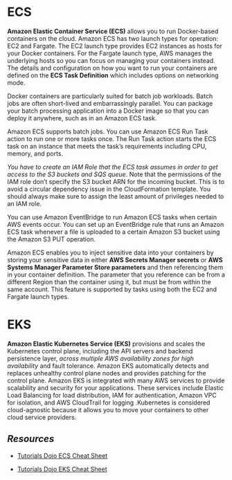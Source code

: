 # ECS
 
**Amazon Elastic Container Service (ECS)** allows you to run Docker-based containers on the cloud. Amazon ECS has two launch types for operation: EC2 and Fargate. The EC2 launch type provides EC2 instances as hosts for your Docker containers. For the Fargate launch type, AWS manages the underlying hosts so you can focus on managing your containers instead. The details and configuration on how you want to run your containers are defined on the **ECS Task Definition** which includes options on networking mode. 

Docker containers are particularly suited for batch job workloads. Batch jobs are often short-lived and embarrassingly parallel. You can package your batch processing application into a Docker image so that you can deploy it anywhere, such as in an Amazon ECS task.

Amazon ECS supports batch jobs. You can use Amazon ECS Run Task action to run one or more tasks once. The Run Task action starts the ECS task on an instance that meets the task’s requirements including CPU, memory, and ports.

*You have to create an IAM Role that the ECS task assumes in order to get access to the S3 buckets and SQS queue*. Note that the permissions of the IAM role don’t specify the S3 bucket ARN for the incoming bucket. This is to avoid a circular dependency issue in the CloudFormation template. You should always make sure to assign the least amount of privileges needed to an IAM role.

You can use Amazon EventBridge to run Amazon ECS tasks when certain AWS events occur. You can set up an EventBridge rule that runs an Amazon ECS task whenever a file is uploaded to a certain Amazon S3 bucket using the Amazon S3 PUT operation.

Amazon ECS enables you to inject sensitive data into your containers by storing your sensitive data in either **AWS Secrets Manager secrets** or **AWS Systems Manager Parameter Store parameters** and then referencing them in your container definition. The parameter that you reference can be from a different Region than the container using it, but must be from within the same account. This feature is supported by tasks using both the EC2 and Fargate launch types.

# EKS

**Amazon Elastic Kubernetes Service (EKS)** provisions and scales the Kubernetes control plane, including the API servers and backend persistence layer, *across multiple AWS availability zones for high availability* and fault tolerance. Amazon EKS automatically detects and replaces unhealthy control plane nodes and provides patching for the control plane. Amazon EKS is integrated with many AWS services to provide scalability and security for your applications. These services include Elastic Load Balancing for load distribution, IAM for authentication, Amazon VPC for isolation, and AWS CloudTrail for logging .Kubernetes is considered cloud-agnostic because it allows you to move your containers to other cloud service providers.


## *Resources*

- [Tutorials Dojo ECS Cheat Sheet](https://tutorialsdojo.com/amazon-elastic-container-service-amazon-ecs/)

- [Tutorials Dojo EKS Cheat Sheet](https://tutorialsdojo.com/amazon-elastic-kubernetes-service-eks/)